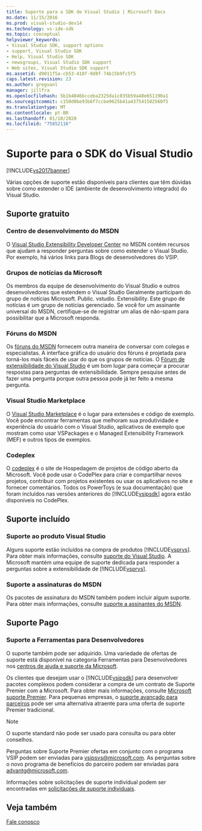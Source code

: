 ```yaml
---
title: Suporte para o SDK do Visual Studio | Microsoft Docs
ms.date: 11/15/2016
ms.prod: visual-studio-dev14
ms.technology: vs-ide-sdk
ms.topic: conceptual
helpviewer_keywords:
- Visual Studio SDK, support options
- support, Visual Studio SDK
- Help, Visual Studio SDK
- newsgroups, Visual Studio SDK support
- Web sites, Visual Studio SDK support
ms.assetid: d9011f5a-cb53-418f-9d8f-74b15b9fc5f5
caps.latest.revision: 23
ms.author: gregvanl
manager: jillfra
ms.openlocfilehash: 5b1b4846bcceba2325da1c835b59a48e651190a1
ms.sourcegitcommit: c150d0be93b6f7ccbe9625b41a437541502560f5
ms.translationtype: MT
ms.contentlocale: pt-BR
ms.lasthandoff: 01/10/2020
ms.locfileid: "75852116"
---
```

# <a name="support-for-the-visual-studio-sdk"></a>Suporte para o SDK do Visual Studio
[!INCLUDE[vs2017banner](../includes/vs2017banner.md)]

Várias opções de suporte estão disponíveis para clientes que têm dúvidas sobre como estender o IDE (ambiente de desenvolvimento integrado) do Visual Studio.  
  
## <a name="free-support"></a>Suporte gratuito  
  
### <a name="msdn-development-center"></a>Centro de desenvolvimento do MSDN  
 O [Visual Studio Extensibility Developer Center](https://msdn.microsoft.com/vstudio/default.aspx) no MSDN contém recursos que ajudam a responder perguntas sobre como estender o Visual Studio. Por exemplo, há vários links para Blogs de desenvolvedores do VSIP.  
  
### <a name="microsoft-newsgroups"></a>Grupos de notícias da Microsoft  
 Os membros da equipe de desenvolvimento do Visual Studio e outros desenvolvedores que estendem o Visual Studio Geralmente participam do grupo de notícias Microsoft. Public. vstudio. Extensibility. Este grupo de notícias é um grupo de notícias gerenciado. Se você for um assinante universal do MSDN, certifique-se de registrar um alias de não-spam para possibilitar que a Microsoft responda.  
  
### <a name="msdn-forums"></a>Fóruns do MSDN  
 Os [fóruns do MSDN](https://social.msdn.microsoft.com/forums/categories/) fornecem outra maneira de conversar com colegas e especialistas. A interface gráfica do usuário dos fóruns é projetada para torná-los mais fáceis de usar do que os grupos de notícias. O [Fórum de extensibilidade do Visual Studio](https://msdn.microsoft.com/vsx/default.aspx) é um bom lugar para começar a procurar respostas para perguntas de extensibilidade. Sempre pesquise antes de fazer uma pergunta porque outra pessoa pode já ter feito a mesma pergunta.  
  
### <a name="visual-studio-marketplace"></a>Visual Studio Marketplace  
 O [Visual Studio Marketplace](https://marketplace.visualstudio.com/) é o lugar para extensões e código de exemplo. Você pode encontrar ferramentas que melhoram sua produtividade e experiência do usuário com o Visual Studio, aplicativos de exemplo que mostram como usar VSPackages e o Managed Extensibility Framework (MEF) e outros tipos de exemplos.  
  
### <a name="codeplex"></a>Codeplex  
 O [codeplex](https://www.codeplex.com/) é o site de Hospedagem de projetos de código aberto da Microsoft. Você pode usar o CodePlex para criar e compartilhar novos projetos, contribuir com projetos existentes ou usar os aplicativos no site e fornecer comentários. Todos os PowerToys (e sua documentação) que foram incluídos nas versões anteriores do [!INCLUDE[vsipsdk](../includes/vsipsdk-md.md)] agora estão disponíveis no CodePlex.  
  
## <a name="included-support"></a>Suporte incluído  
  
### <a name="visual-studio-product-support"></a>Suporte ao produto Visual Studio  
 Alguns suporte estão incluídos na compra de produtos [!INCLUDE[vsprvs](../includes/vsprvs-md.md)]. Para obter mais informações, consulte [suporte do Visual Studio](https://msdn.microsoft.com/vstudio/cc136615.aspx). A Microsoft mantém uma equipe de suporte dedicada para responder a perguntas sobre a extensibilidade de [!INCLUDE[vsprvs](../includes/vsprvs-md.md)].  
  
### <a name="msdn-subscription-support"></a>Suporte a assinaturas do MSDN  
 Os pacotes de assinatura do MSDN também podem incluir algum suporte. Para obter mais informações, consulte [suporte a assinantes do MSDN](https://msdn.microsoft.com/subscriptions/aa718661.aspx).  
  
## <a name="paid-support"></a>Suporte Pago  
  
### <a name="developer-tools-support"></a>Suporte a Ferramentas para Desenvolvedores  
 O suporte também pode ser adquirido. Uma variedade de ofertas de suporte está disponível na categoria Ferramentas para Desenvolvedores nos [centros de ajuda e suporte da Microsoft](https://support.microsoft.com/supportforbusiness/productselection?fltadd=sps-business-1&sapId=4fd4947b-15ea-ce01-080f-97f2ca3c76e8).  
  
 Os clientes que desejam usar o [!INCLUDE[vsipsdk](../includes/vsipsdk-md.md)] para desenvolver pacotes complexos podem considerar a compra de um contrato de Suporte Premier com a Microsoft. Para obter mais informações, consulte [Microsoft suporte Premier](https://support.microsoft.com/premier). Para pequenas empresas, o [suporte avançado para parceiros](https://partner.microsoft.com/support/advanced-cloud-support) pode ser uma alternativa atraente para uma oferta de suporte Premier tradicional.  
  
> [!NOTE]
> O suporte standard não pode ser usado para consulta ou para obter conselhos.  
  
 Perguntas sobre Suporte Premier ofertas em conjunto com o programa VSIP podem ser enviadas para [vsipsvs@microsoft.com](mailto:vsipsvs@microsoft.com). As perguntas sobre o novo programa de benefícios do parceiro podem ser enviadas para [advantg@microsoft.com](mailto:advantg@microsoft.com).  
  
 Informações sobre solicitações de suporte individual podem ser encontradas em [solicitações de suporte individuais](https://support.microsoft.com/oas/default.aspx?gprid=3040).  
  
## <a name="see-also"></a>Veja também  
 [Fale conosco](../ide/talk-to-us.md)
